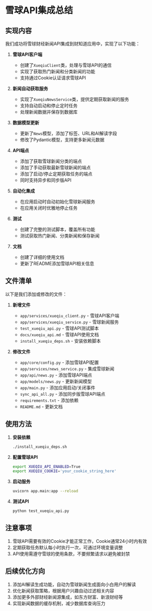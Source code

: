 # 雪球API集成总结

## 实现内容

我们成功将雪球财经新闻API集成到财知道应用中，实现了以下功能：

1. **雪球API客户端**
   - 创建了`XueqiuClient`类，处理与雪球API的通信
   - 实现了获取热门新闻和分类新闻的功能
   - 支持通过Cookie认证请求雪球API

2. **新闻自动获取服务**
   - 实现了`XueqiuNewsService`类，提供定期获取新闻的服务
   - 支持自动启动和停止定时任务
   - 处理新闻数据并保存到数据库

3. **数据模型更新**
   - 更新了`News`模型，添加了标签、URL和AI解读字段
   - 修改了Pydantic模型，支持更多新闻元数据

4. **API端点**
   - 添加了获取雪球新闻分类的端点
   - 添加了手动获取最新雪球新闻的端点
   - 添加了启动/停止定期获取任务的端点
   - 同时支持异步和同步版API

5. **自动化集成**
   - 在应用启动时自动初始化雪球新闻服务
   - 在应用关闭时优雅地停止任务

6. **测试**
   - 创建了完整的测试脚本，覆盖所有功能
   - 测试获取热门新闻、分类新闻和保存新闻

7. **文档**
   - 创建了详细的使用文档
   - 更新了README添加雪球API相关信息

## 文件清单

以下是我们添加或修改的文件：

1. **新增文件**
   - `app/services/xueqiu_client.py` - 雪球API客户端
   - `app/services/xueqiu_service.py` - 雪球新闻服务
   - `test_xueqiu_api.py` - 雪球API测试脚本
   - `docs/xueqiu_api.md` - 雪球API使用文档
   - `install_xueqiu_deps.sh` - 安装依赖脚本

2. **修改文件**
   - `app/core/config.py` - 添加雪球API配置
   - `app/services/news_service.py` - 集成雪球新闻
   - `app/api/news.py` - 添加雪球API端点
   - `app/models/news.py` - 更新新闻模型
   - `app/main.py` - 添加应用启动/关闭事件
   - `sync_api_all.py` - 添加同步版雪球API端点
   - `requirements.txt` - 添加依赖
   - `README.md` - 更新文档

## 使用方法

1. **安装依赖**
   ```bash
   ./install_xueqiu_deps.sh
   ```

2. **配置雪球API**
   ```bash
   export XUEQIU_API_ENABLED=True
   export XUEQIU_COOKIE='your_cookie_string_here'
   ```

3. **启动服务**
   ```bash
   uvicorn app.main:app --reload
   ```

4. **测试API**
   ```bash
   python test_xueqiu_api.py
   ```

## 注意事项

1. 雪球API需要有效的Cookie才能正常工作，Cookie通常24小时内有效
2. 定期获取任务默认每小时执行一次，可通过环境变量调整
3. API使用需遵守雪球的使用条款，不要频繁请求以避免被封禁

## 后续优化方向

1. 添加AI解读生成功能，自动为雪球新闻生成面向小白用户的解读
2. 优化新闻获取策略，根据用户兴趣自动过滤相关内容
3. 添加更多外部财经新闻源集成，如东方财富、新浪财经等
4. 实现新闻数据的缓存机制，减少数据库查询压力 